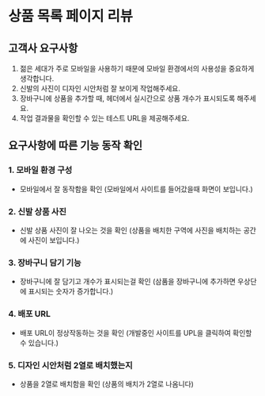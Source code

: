 # 상품 목록 페이지 리뷰

## 고객사 요구사항

1. 젊은 세대가 주로 모바일을 사용하기 때문에 모바일 환경에서의 사용성을 중요하게 생각합니다.
2. 신발의 사진이 디자인 시안처럼 잘 보이게 작업해주세요.
3. 장바구니에 상품을 추가할 때, 헤더에서 실시간으로 상품 개수가 표시되도록 해주세요.
4. 작업 결과물을 확인할 수 있는 테스트 URL을 제공해주세요.

## 요구사항에 따른 기능 동작 확인

### 1. 모바일 환경 구성
- 모바일에서 잘 동작함을 확인
(모바일에서 사이트를 들어갔을때 화면이 보입니다.)

### 2. 신발 상품 사진
- 신발 상품 사진이 잘 나오는 것을 확인
(상품을 배치한 구역에 사진을 배치하는 공간에 사진이 보입니다.)

### 3. 장바구니 담기 기능
- 장바구니에 잘 담기고 개수가 표시되는걸 확인
(삼품을 장바구니에 추가하면 우상단에 표시되는 숫자가 증가합니다.)

### 4. 배포 URL
- 배포 URL이 정상작동하는 것을 확인
(개발중인 사이트를 UPL을 클릭하여 확인할 수 있습니다.)

### 5. 디자인 시안처럼 2열로 배치했는지
- 상품을 2열로 배치함을 확인
(상품의 배치가 2열로 나옴니다)